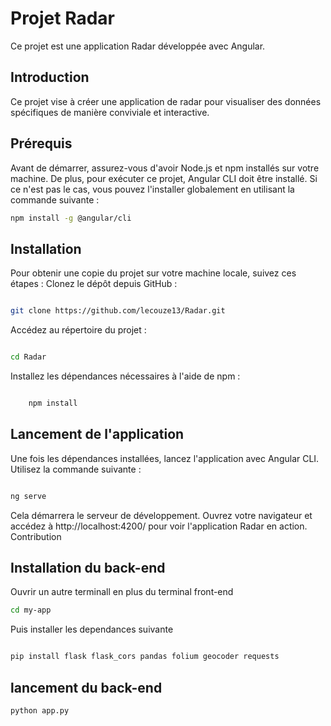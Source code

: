 # Projet Radar

Ce projet est une application Radar développée avec Angular.

## Introduction

Ce projet vise à créer une application de radar pour visualiser des données spécifiques de manière conviviale et interactive.

## Prérequis

Avant de démarrer, assurez-vous d'avoir Node.js et npm installés sur votre machine. De plus, pour exécuter ce projet, Angular CLI doit être installé. Si ce n'est pas le cas, vous pouvez l'installer globalement en utilisant la commande suivante :



```bash
npm install -g @angular/cli
```

## Installation

Pour obtenir une copie du projet sur votre machine locale, suivez ces étapes :
Clonez le dépôt depuis GitHub :
```bash

git clone https://github.com/lecouze13/Radar.git
```
Accédez au répertoire du projet :

```bash

cd Radar
```
Installez les dépendances nécessaires à l'aide de npm :


```bash

    npm install
```
## Lancement de l'application

Une fois les dépendances installées, lancez l'application avec Angular CLI. Utilisez la commande suivante :


```bash

ng serve
```
Cela démarrera le serveur de développement. Ouvrez votre navigateur et accédez à http://localhost:4200/ pour voir l'application Radar en action.
Contribution

## Installation du back-end

Ouvrir un autre terminall en plus du terminal front-end

```bash
cd my-app
```
Puis installer les dependances suivante 
```bash

pip install flask flask_cors pandas folium geocoder requests
```
## lancement  du back-end

```bash
python app.py
```

